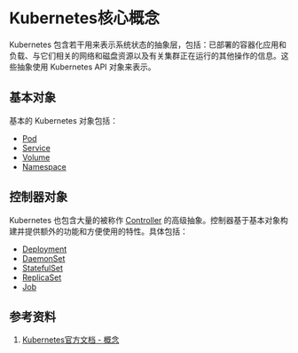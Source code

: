 # Kubernetes核心概念

Kubernetes 包含若干用来表示系统状态的抽象层，包括：已部署的容器化应用和负载、与它们相关的网络和磁盘资源以及有关集群正在运行的其他操作的信息。这些抽象使用 Kubernetes API 对象来表示。

## 基本对象

基本的 Kubernetes 对象包括：

* [Pod](kubernetes-core-concepts-pod.md)
* [Service](kubernetes-core-concepts-service.md)
* [Volume](kubernetes-core-concepts-volume.md)
* [Namespace](kubernetes-core-concepts-namespace.md)

## 控制器对象

Kubernetes 也包含大量的被称作 [Controller](kubernetes-core-concepts-controller.md) 的高级抽象。控制器基于基本对象构建并提供额外的功能和方便使用的特性。具体包括：

* [Deployment](kubernetes-core-concepts-deployment.md)
* [DaemonSet](kubernetes-core-concepts-daemonset.md)
* [StatefulSet](kubernetes-core-concepts-statefulset.md)
* [ReplicaSet](kubernetes-core-concepts-replicaset.md)
* [Job](kubernetes-core-concepts-job.md)

## 参考资料

1. [Kubernetes官方文档 - 概念](https://kubernetes.io/zh/docs/concepts/)



